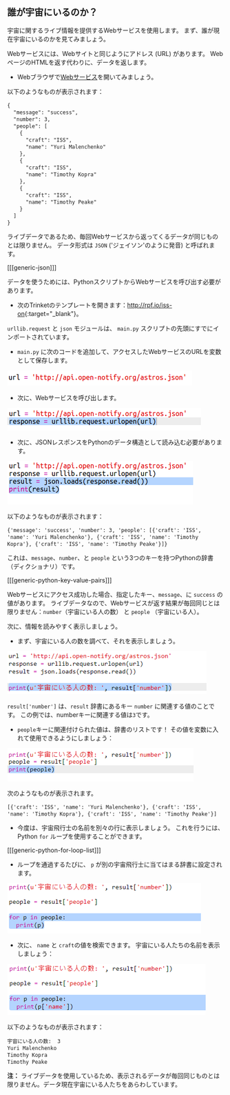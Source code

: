 ## 誰が宇宙にいるのか？

宇宙に関するライブ情報を提供するWebサービスを使用します。 まず、誰が現在宇宙にいるのかを見てみましょう。

Webサービスには、Webサイトと同じようにアドレス (URL) があります。 WebページのHTMLを返す代わりに、データを返します。

+ Webブラウザで<a href="http://api.open-notify.org/astros.json" target="_blank">Webサービス</a>を開いてみましょう。

以下のようなものが表示されます：

    {
      "message": "success",
      "number": 3,
      "people": [
        {
          "craft": "ISS",
          "name": "Yuri Malenchenko"
        },
        {
          "craft": "ISS",
          "name": "Timothy Kopra"
        },
        {
          "craft": "ISS",
          "name": "Timothy Peake"
        }
      ]
    }
    

ライブデータであるため、毎回Webサービスから返ってくるデータが同じものとは限りません。 データ形式は `JSON` ('ジェイソン'のように発音) と呼ばれます。

[[[generic-json]]]

データを使うためには、PythonスクリプトからWebサービスを呼び出す必要があります。

+ 次のTrinketのテンプレートを開きます：<http://rpf.io/iss-on>{:target="_blank"}。

`urllib.request` と `json` モジュールは、 `main.py` スクリプトの先頭にすでにインポートされています。

+ `main.py` に次のコードを追加して、アクセスしたWebサービスのURLを変数として保存します。

![スクリーンショット](images/iss-url.png)

+ 次に、Webサービスを呼び出します。

![スクリーンショット](images/iss-request.png)

+ 次に、JSONレスポンスをPythonのデータ構造として読み込む必要があります。

![スクリーンショット](images/iss-result.png)

以下のようなものが表示されます：

    {'message': 'success', 'number': 3, 'people': [{'craft': 'ISS', 'name': 'Yuri Malenchenko'}, {'craft': 'ISS', 'name': 'Timothy Kopra'}, {'craft': 'ISS', 'name': 'Timothy Peake'}]}
    

これは、`message`、`number`、と `people` という3つのキーを持つPythonの辞書（ディクショナリ）です。

[[[generic-python-key-value-pairs]]]

Webサービスにアクセス成功した場合、指定したキー、`message`、に `success` の値があります。 ライブデータなので、Webサービスが返す結果が毎回同じとは限りません：`number`（宇宙にいる人の数） と `people` （宇宙にいる人）。

次に、情報を読みやすく表示しましょう。

+ まず、宇宙にいる人の数を調べて、それを表示しましょう。

![スクリーンショット](images/iss-number.png)

`result['number']` は、`result` 辞書にあるキー `number` に関連する値のことです。 この例では、numberキーに関連する値は`3`です。

+ `people`キーに関連付けられた値は、辞書のリストです！ その値を変数に入れて使用できるようにしましょう：

![スクリーンショット](images/iss-people.png)

次のようなものが表示されます。

    [{'craft': 'ISS', 'name': 'Yuri Malenchenko'}, {'craft': 'ISS', 'name': 'Timothy Kopra'}, {'craft': 'ISS', 'name': 'Timothy Peake'}]
    

+ 今度は、宇宙飛行士の名前を別々の行に表示しましょう。 これを行うには、Python `for` ループを使用することができます。

[[[generic-python-for-loop-list]]]

+ ループを通過するたびに、 `p` が別の宇宙飛行士に当てはまる辞書に設定されます。

![スクリーンショット](images/iss-people-1a.png)

+ 次に、 `name` と `craft`の値を検索できます。 宇宙にいる人たちの名前を表示しましょう：

![スクリーンショット](images/iss-people-2.png)

以下のようなものが表示されます：

    宇宙にいる人の数:  3
    Yuri Malenchenko
    Timothy Kopra
    Timothy Peake
    

**注：** ライブデータを使用しているため、表示されるデータが毎回同じものとは限りません。データ現在宇宙にいる人たちをあらわしています。